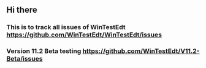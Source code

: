 ## Hi there 

### This is to track all issues of <b>WinTestEdt</b> https://github.com/WinTestEdt/WinTestEdt/issues

### Version 11.2 Beta testing https://github.com/WinTestEdt/V11.2-Beta/issues

<!--
**WinTestEdt/WinTestEdt** is a ✨ _special_ ✨ repository because its `README.md` (this file) appears on your GitHub profile.

Here are some ideas to get you started:

- 🔭 I’m currently working on ...
- 🌱 I’m currently learning ...
- 👯 I’m looking to collaborate on ...
- 🤔 I’m looking for help with ...
- 💬 Ask me about ...
- 📫 How to reach me: ...
- 😄 Pronouns: ...
- ⚡ Fun fact: ...
-->
